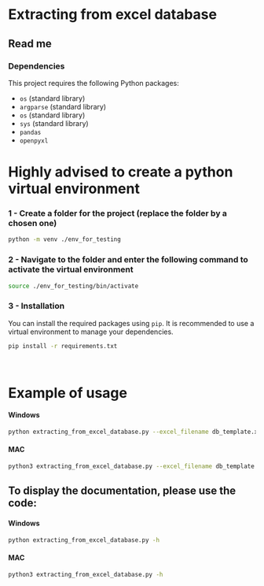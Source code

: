 # Extracting from excel database

## Read me

### Dependencies

This project requires the following Python packages:

- `os` (standard library)
- `argparse` (standard library)
- `os` (standard library)
- `sys` (standard library)
- `pandas`
- `openpyxl`

# Highly advised to create a python virtual environment
### 1 - Create a folder for the project (replace the folder by a chosen one)
```bash
python -m venv ./env_for_testing
```
### 2 - Navigate to the folder and enter the following command to activate the virtual environment
```bash
source ./env_for_testing/bin/activate
```

### 3 - Installation

You can install the required packages using `pip`. It is recommended to use a virtual environment to manage your dependencies.
```bash
pip install -r requirements.txt
```
<br />


# Example of usage
#### Windows
```bash
python extracting_from_excel_database.py --excel_filename db_template.xlsx --out_dir C:\Users\work_folder --out_filename filtered_db.xlsx --time_filter min
```
#### MAC
```bash
python3 extracting_from_excel_database.py --excel_filename db_template.xlsx --out_dir C:\Users\work_folder --out_filename filtered_db.xlsx --time_filter min
```

## To display the documentation, please use the code:
#### Windows
```bash
python extracting_from_excel_database.py -h
```
#### MAC
```bash
python3 extracting_from_excel_database.py -h
```
